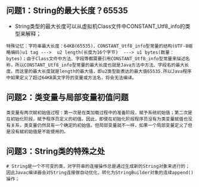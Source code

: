 ## 问题1：String的最大长度？65535

- String类型的最大长度可以从虚拟机Class文件中CONSTANT_Utf8_info的类型来解释；

```shell
特殊记忆：字符串最大长度：64KB(65535)，CONSTANT_Utf8_info型常量的结构(UTF-8缩略编码)u1 tag --->  u2 length(长度为16个字节)  ---> u1 bytes(数量：bytes)；由于Class文件中方法、字段等都需要引用CONSTANT_Utf8_info型常量来描述名称，所以CONSTANT_Utf8_info型常量的最大长度也就是Java方法中方法、字段名的最大长度。而这里的最大长度就是length的最大值，即u2类型能表达的最大值65535.所以Java程序中如果定义了超过64KB英文字符的变量或方法名，将会无法编译。
```



## 问题2：类变量与局部变量初值问题

```shell
类变量有两次赋初始值过程：第一次是在类加载过程中的准备阶段，赋予系统初始值；第二次是在初始化阶段，赋予程序员定义的初值。因此，即使在初始化阶段程序员没有为类变量赋值也没有关系，类变量仍然具有一个确定的初始值。但局部变量就不一样，如果一个局部变量定义了但是没有赋初始值是不能使用的。
```



## 问题3：String类的特殊之处

```shell
# String是一个不可变的类，对字符串的连接操作总是通过生成新的String对象来进行的；因此Javac编译器会对String连接做自动优化，转化为StringBuilder对象的连续append()操作；
```


